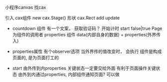 小程序canvas 找cax

引入 cax组件
new cax.Stage()
形状
cax.Rect 
add
update

- countdown 组件
  有一个文案， 获取验证码？ 开始计时  start  false|true 
  Page 为组件的调用者 properties
  组件  data(内部自身的数据) + properties(外界传入)
  <countdown start="{{start}}" />
- properties属性 有个observer选项 
  当外界传的值改变时， 会执行
  组件是构成页面的, 是为页面打工的

- start 由外传到内properties 关键状态一定要交给外面
  有利于页面操作关键状态
  由外到内通过properties,
  内部组件通知页面?  可以做
